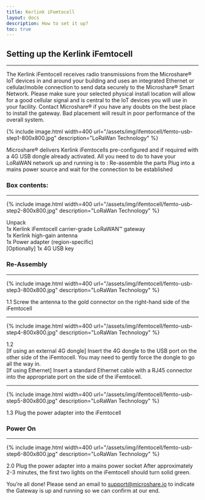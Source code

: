 ```yaml
---
title: Kerlink iFemtocell
layout: docs
description: How to set it up?
toc: true
---
```


## Setting up the Kerlink iFemtocell
---------------------------------------

The Kerlink iFemtocell receives radio transmissions from the Microshare® IoT devices in and around your building and uses an integrated Ethernet or cellular/mobile connection to send data securely to the Microshare® Smart Network.
Please make sure your selected physical install location will allow for a good cellular signal and is central to the IoT devices you will use in your facility. Contact Microshare® if you have any doubts on the best place to install the gateway. Bad placement will result in poor performance of the overall system.

{% include image.html width=400 url="/assets/img/ifemtocell/femto-usb-step1-800x800.jpg" description="LoRaWan Technology" %}

Microshare® delivers Kerlink iFemtocells pre-configured and if required with a 4G USB dongle already activated.
All you need to do to have your LoRaWAN network up and running is to :
Re-assemble the parts
Plug into a mains power source and wait for the connection to be established


### Box contents:
---------------------------------------

{% include image.html width=400 url="/assets/img/ifemtocell/femto-usb-step2-800x800.jpg" description="LoRaWan Technology" %}

Unpack
<br> 1x Kerlink iFemtocell carrier-grade LoRaWAN™ gateway
<br> 1x Kerlink high-gain antenna
<br> 1x Power adapter (region-specific)
<br> [Optionally] 1x 4G USB key


### Re-Assembly
---------------------------------------

{% include image.html width=400 url="/assets/img/ifemtocell/femto-usb-step3-800x800.jpg" description="LoRaWan Technology" %}


1.1
Screw the antenna to the gold connector on the right-hand side of the iFemtocell

---------------------------------------

{% include image.html width=400 url="/assets/img/ifemtocell/femto-usb-step4-800x800.jpg" description="LoRaWan Technology" %}


1.2
<br> [If using an external 4G dongle] Insert the 4G dongle to the USB port on the other side of the iFemtocell. You may need to gently force the dongle to go all the way in.
<br> [If using Ethernet] Insert a standard Ethernet cable with a RJ45 connector into the appropriate port on the side of the iFemtocell.

---------------------------------------

{% include image.html width=400 url="/assets/img/ifemtocell/femto-usb-step5-800x800.jpg" description="LoRaWan Technology" %}


1.3
Plug the power adapter into the iFemtocell


### Power On
---------------------------------------

{% include image.html width=400 url="/assets/img/ifemtocell/femto-usb-step6-800x800.jpg" description="LoRaWan Technology" %}


2.0
Plug the power adapter into a mains power socket
After approximately 2-3 minutes, the first two lights on the iFemtocell should turn solid green.


You’re all done! Please send an email to support@microshare.io to indicate the Gateway is up and running so we can confirm at our end.